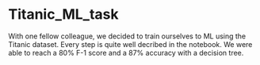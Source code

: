 # Titanic_ML_task

With one fellow colleague, we decided to train ourselves to ML using the Titanic dataset. Every step is quite well decribed in the notebook. We were able to reach a 80% F-1 score and a 87% accuracy with a decision tree.
